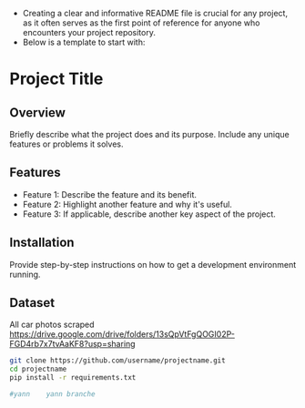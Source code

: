 * Creating a clear and informative README file is crucial for any project, as it often serves as the first point of reference for anyone who encounters your project repository.
* Below is a template to start with: 

# Project Title

## Overview
Briefly describe what the project does and its purpose. Include any unique features or problems it solves.

## Features
- Feature 1: Describe the feature and its benefit.
- Feature 2: Highlight another feature and why it's useful.
- Feature 3: If applicable, describe another key aspect of the project.

## Installation
Provide step-by-step instructions on how to get a development environment running.

## Dataset
All car photos scraped
https://drive.google.com/drive/folders/13sQpVtFgQOGI02P-FGD4rb7x7tvAaKF8?usp=sharing


```bash
git clone https://github.com/username/projectname.git
cd projectname
pip install -r requirements.txt

#yann    yann branche

